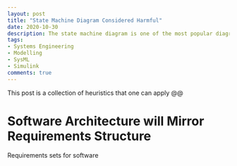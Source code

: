 ```yaml
---
layout: post
title: "State Machine Diagram Considered Harmful"
date: 2020-10-30
description: The state machine diagram is one of the most popular diagrams for behaviour in SysML/UML \& Simulink. It's dangerous and and here's why.
tags:
- Systems Engineering
- Modelling
- SysML
- Simulink
comments: true
---
```


This post is a collection of heuristics that one can apply @@

Software Architecture will Mirror Requirements Structure
========================================================

Requirements sets for software 


